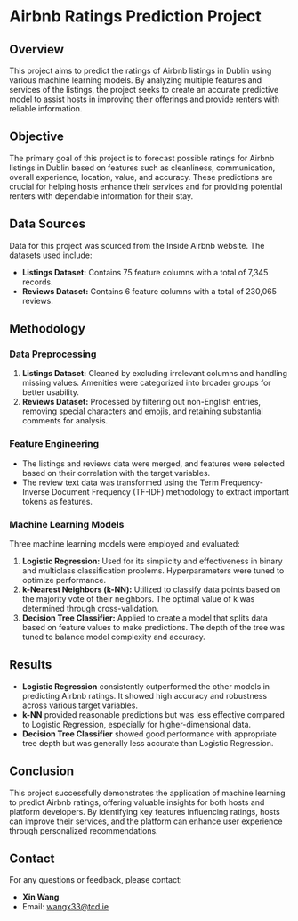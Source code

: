 # Airbnb Ratings Prediction Project

## Overview

This project aims to predict the ratings of Airbnb listings in Dublin using various machine learning models. By analyzing multiple features and services of the listings, the project seeks to create an accurate predictive model to assist hosts in improving their offerings and provide renters with reliable information. 

## Objective

The primary goal of this project is to forecast possible ratings for Airbnb listings in Dublin based on features such as cleanliness, communication, overall experience, location, value, and accuracy. These predictions are crucial for helping hosts enhance their services and for providing potential renters with dependable information for their stay.

## Data Sources

Data for this project was sourced from the Inside Airbnb website. The datasets used include:
- **Listings Dataset:** Contains 75 feature columns with a total of 7,345 records.
- **Reviews Dataset:** Contains 6 feature columns with a total of 230,065 reviews.

## Methodology

### Data Preprocessing
1. **Listings Dataset:** Cleaned by excluding irrelevant columns and handling missing values. Amenities were categorized into broader groups for better usability.
2. **Reviews Dataset:** Processed by filtering out non-English entries, removing special characters and emojis, and retaining substantial comments for analysis.

### Feature Engineering
- The listings and reviews data were merged, and features were selected based on their correlation with the target variables.
- The review text data was transformed using the Term Frequency-Inverse Document Frequency (TF-IDF) methodology to extract important tokens as features.

### Machine Learning Models
Three machine learning models were employed and evaluated:
1. **Logistic Regression:** Used for its simplicity and effectiveness in binary and multiclass classification problems. Hyperparameters were tuned to optimize performance.
2. **k-Nearest Neighbors (k-NN):** Utilized to classify data points based on the majority vote of their neighbors. The optimal value of k was determined through cross-validation.
3. **Decision Tree Classifier:** Applied to create a model that splits data based on feature values to make predictions. The depth of the tree was tuned to balance model complexity and accuracy.

## Results

- **Logistic Regression** consistently outperformed the other models in predicting Airbnb ratings. It showed high accuracy and robustness across various target variables.
- **k-NN** provided reasonable predictions but was less effective compared to Logistic Regression, especially for higher-dimensional data.
- **Decision Tree Classifier** showed good performance with appropriate tree depth but was generally less accurate than Logistic Regression.

## Conclusion

This project successfully demonstrates the application of machine learning to predict Airbnb ratings, offering valuable insights for both hosts and platform developers. By identifying key features influencing ratings, hosts can improve their services, and the platform can enhance user experience through personalized recommendations.


## Contact

For any questions or feedback, please contact:
- **Xin Wang**
- Email: wangx33@tcd.ie
